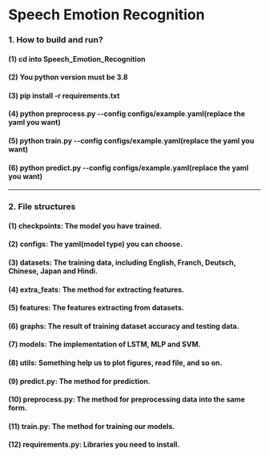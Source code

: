 # Speech Emotion Recognition
### 1. How to build and run?
#### (1) cd into Speech_Emotion_Recognition
#### (2) You python version must be 3.8
#### (3) pip install -r requirements.txt
#### (4) python preprocess.py --config configs/example.yaml(replace the yaml you want)
#### (5) python train.py --config configs/example.yaml(replace the yaml you want)
#### (6) python predict.py --config configs/example.yaml(replace the yaml you want)
-----------------------------------------------------------------------------------------
### 2. File structures
#### (1) checkpoints: The model you have trained.
#### (2) configs: The yaml(model type) you can choose.
#### (3) datasets: The training data, including English, Franch, Deutsch, Chinese, Japan and Hindi.
#### (4) extra_feats: The method for extracting features.
#### (5) features: The features extracting from datasets.
#### (6) graphs: The result of training dataset accuracy and testing data.
#### (7) models: The implementation of LSTM, MLP and SVM.
#### (8) utils: Something help us to plot figures, read file, and so on.
#### (9) predict.py: The method for prediction.
#### (10) preprocess.py: The method for preprocessing data into the same form.
#### (11) train.py: The method for training our models.
#### (12) requirements.py: Libraries you need to install.



